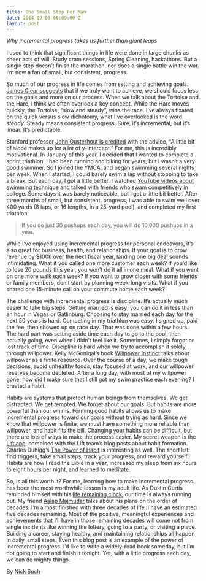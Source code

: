 ```yaml
---
title: One Small Step For Man
date: 2014-09-03 00:00:00 Z
layout: post
---
```

 
<p><em>Why incremental progress takes us further than giant leaps</em></p>
<p>I used to think that significant things in life were done in large chunks as sheer acts of will. Study cram sessions, Spring Cleaning, hackathons. But a single step doesn’t finish the marathon, nor does a single battle win the war. I’m now a fan of small, but consistent, progress.</p>
<p>So much of our progress in life comes from setting and achieving goals. <a href="https://medium.com/the-blog-of-james-clear/if-you-completely-ignored-your-goals-and-focused-on-this-one-thing-would-you-get-better-results-1451c43c0c64" target="_blank">James Clear suggests</a> that if we truly want to achieve, we should focus less on the goals and more on our process. When we talk about the Tortoise and the Hare, I think we often overlook a key concept. While the Hare moves quickly, the Tortoise, “slow and steady”, wins the race. I’ve always fixated on the quick versus slow dichotomy, what I’ve overlooked is the word <em class="markup--em markup--p-em">steady</em>. Steady means consistent progress. Sure, it’s incremental, but it’s linear. It’s predictable.</p>
<p class="graf--p"><a id="0327"></a>Stanford professor <a href="http://www.quora.com/What-are-the-most-profound-life-lessons-from-Stanford-Professor-John-Ousterhout/answer/Eric-Conner?utm_content=bufferc372a&amp;utm_medium=social&amp;utm_source=twitter.com&amp;utm_campaign=buffer" target="_blank">John Ousterhout is credited</a> with the advice, “A little bit of slope makes up for a lot of y-intercept.” For me, this is incredibly motivational. In January of this year, I decided that I wanted to complete a sprint triathlon. I had been running and biking for years, but I wasn’t a very good swimmer. So I joined the YMCA, and began swimming several nights per week. When I started, I could barely swim a lap without stopping to take a break. But each day, I got a little better. I watched <a href="https://www.youtube.com/watch?v=rJpFVvho0o4" target="_blank">YouTube videos about swimming technique</a> and talked with friends who swam competitively in college. Some days it was barely noticeable, but I got a little bit better. After three months of small, but consistent, progress, I was able to swim well over 400 yards (8 laps, or 16 lengths, in a 25-yard pool), and completed my first triathlon.</p>
<blockquote class="graf--pullquote pullquote">
<div>If you do just 30 pushups each day, you will do 10,000 pushups in a year.</div>
</blockquote>
<p>While I’ve enjoyed using incremental progress for personal endeavors, it’s also great for business, health, and relationships. If your goal is to grow revenue by $100k over the next fiscal year, landing one big deal sounds intimidating. What if you called one more customer each week? If you’d like to lose 20 pounds this year, you won’t do it all in one meal. What if you went on one more walk each week? If you want to grow closer with some friends or family members, don’t start by planning week-long visits. What if you shared one 15-minute call on your commute home each week?</p>
<p>The challenge with incremental progress is discipline. It’s actually much easier to take big steps. Getting married is easy; you can do it in less than an hour in Vegas or Gatlinburg. Choosing to stay married each day for the next 50 years is hard. Competing in my triathlon was easy. I signed up, paid the fee, then showed up on race day. That was done within a few hours. The hard part was setting aside time each day to go to the pool, then actually going, even when I didn’t feel like it. Sometimes, I simply forgot or lost track of time. Discipline is hard when we try to accomplish it solely through willpower. Kelly McGonigal’s book <a href="http://kellymcgonigal.com/willpowerinstinct/" target="_blank">Willpower Instinct</a> talks about willpower as a finite resource. Over the course of a day, we make tough decisions, avoid unhealthy foods, stay focused at work, and our willpower reserves become depleted. After a long day, with most of my willpower gone, how did I make sure that I still got my swim practice each evening? I created a habit.</p>
<p>Habits are systems that protect human beings from themselves. We get distracted. We get tempted. We forget about our goals. But habits are more powerful than our whims. Forming good habits allows us to make incremental progress toward our goals without trying as hard. Since we know that willpower is finite, we must have something more reliable than willpower, and habit fits the bill. Changing your habits can be difficult, but there are lots of ways to make the process easier. My secret weapon is the <a href="http://lift.do/" target="_blank">Lift app</a>, combined with the Lift team’s blog posts about habit formation. Charles Duhigg’s <a href="http://charlesduhigg.com/the-power-of-habit/" target="_blank">The Power of Habit</a> is interesting as well. The short list: find triggers, take small steps, track your progress, and reward yourself. Habits are how I read the Bible in a year, increased my sleep from six hours to eight hours per night, and learned to meditate.</p>
<p>So, is all this worth it? For me, learning how to make incremental progress has been the most worthwhile lesson in my adult life. As Dustin Curtis reminded himself with his <a href="http://blog.stephengates.com/2009/09/18/the-death-clock-resume/" target="_blank">life remaining clock</a>, our time is always running out. My friend <a href="http://www.linkedin.com/pub/aalap-majmudar/40/5b0/518" target="_blank">Aalap Majmudar</a> talks about his plans on the order of decades. I’m almost finished with three decades of life. I have an estimated five decades remaining. Most of the positive, meaningful experiences and achievements that I’ll have in those remaining decades will come not from single incidents like winning the lottery, going to a party, or visiting a place. Building a career, staying healthy, and maintaining relationships all happen in daily, small steps. Even this blog post is an example of the power of incremental progress. I’d like to write a widely-read book someday, but I’m not going to start and finish it tonight. Yet, with a little progress each day, we can do mighty things.</p>
<p>By <a href="http://plus.google.com/+NickSuch" target="_blank">Nick Such</a></p>
